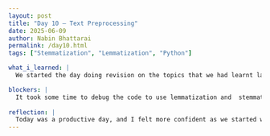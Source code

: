 ```yaml
---
layout: post
title: "Day 10 – Text Preprocessing"
date: 2025-06-09
author: Nabin Bhattarai
permalink: /day10.html
tags: ["Stemmatization", "Lemmatization", "Python"]

what_i_learned: |
  We started the day doing revision on the topics that we had learnt last week. Last week I only learned about the concept of stemmatization and lemmatization, but today I did coding on google colab to see how that works in python. I also learned about snowball stemmer and porter stemmer, and used it in google colab to see how that works. I also learned that snowball stemmer not only works in english, it works for many different languages as well. To see that, I typed sentences in spanish and saw how it gives root word for every words in sentence. I also learned how to use lemmatization and stemmatization in the dataframe as well.

blockers: |
  It took some time to debug the code to use lemmatization and  stemmatization in dataframe.
  
reflection: |
  Today was a productive day, and I felt more confident as we started with a quick revision. It was exciting to move from just learning the concepts last week to actually coding and seeing the results myself. Using the stemmatization and seeing how they work with different languages made the learning feel more real and interesting. Overall, I enjoyed the hands-on part of today and felt motivated to keep practicing more.
---
```

